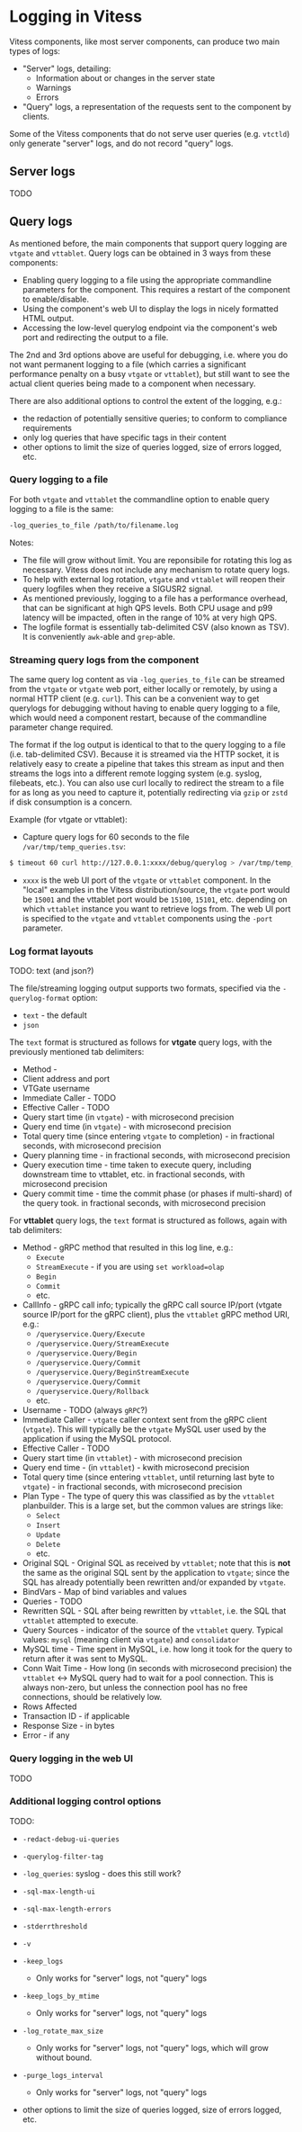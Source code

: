 # Logging in Vitess

Vitess components, like most server components, can produce two main types of
logs:
  * "Server" logs, detailing:
    * Information about or changes in the server state
    * Warnings
    * Errors
  * "Query" logs, a representation of the requests sent to the component by
  clients.

Some of the Vitess components that do not serve user queries (e.g. `vtctld`)
only generate "server" logs, and do not record "query" logs.


## Server logs

TODO

## Query logs

As mentioned before, the main components that support query logging are
`vtgate` and `vttablet`.  Query logs can be obtained in 3 ways from these
components:
  * Enabling query logging to a file using the appropriate commandline
  parameters for the component. This requires a restart of the component to
  enable/disable.
  * Using the component's web UI to display the logs in nicely formatted HTML
  output.
  * Accessing the low-level querylog endpoint via the component's web port
  and redirecting the output to a file.

The 2nd and 3rd options above are useful for debugging, i.e. where you do not
want permanent logging to a file (which carries a significant performance
penalty on a busy `vtgate` or `vttablet`), but still want to see the actual
client queries being made to a component when necessary.

There are also additional options to control the extent of the logging, e.g.:
  * the redaction of potentially sensitive queries; to conform to compliance
  requirements
  * only log queries that have specific tags in their content
  * other options to limit the size of queries logged, size of errors logged, etc.

### Query logging to a file

For both `vtgate` and `vttablet` the commandline option to enable query logging
to a file is the same:

```sh
-log_queries_to_file /path/to/filename.log
```

Notes:
  * The file will grow without limit.  You are reponsibile for rotating this
  log as necessary. Vitess does not include any mechanism to rotate
  query logs.
  * To help with external log rotation, `vtgate` and `vttablet` will reopen
  their query logfiles when they receive a SIGUSR2 signal.
  * As mentioned previously, logging to a file has a performance overhead,
  that can be significant at high QPS levels.  Both CPU usage and p99 latency
  will be impacted, often in the range of 10% at very high QPS.
  * The logfile format is essentially tab-delimited CSV (also known as TSV).
  It is conveniently `awk`-able and `grep`-able.

### Streaming query logs from the component

The same query log content as via `-log_queries_to_file` can be
streamed from the `vtgate` or `vtgate` web port, either locally or remotely,
by using a normal HTTP client (e.g. `curl`). This can be a convenient way to
get querylogs for debugging without having to enable query logging to a file,
which would need a component restart, because of the commandline parameter
change required.

The format if the log output is identical to that to the query logging to a
file (i.e. tab-delimited CSV).  Because it is streamed via the HTTP socket,
it is relatively easy to create a pipeline that takes this stream as input
and then streams the logs into a different remote logging system (e.g.
syslog, filebeats, etc.).  You can also use curl locally to redirect the
stream to a file for as long as you need to capture it, potentially redirecting
via `gzip` or `zstd` if disk consumption is a concern.

Example (for vtgate or vttablet):
 * Capture query logs for 60 seconds to the file `/var/tmp/temp_queries.tsv`:
 ```sh
$ timeout 60 curl http://127.0.0.1:xxxx/debug/querylog > /var/tmp/temp_queries.tsv
 ```
 * `xxxx` is the web UI port of the `vtgate` or `vttablet` component.
  In the "local" examples in the Vitess distribution/source, the `vtgate` port
  would be `15001` and the vttablet port would be `15100`, `15101`, etc.
  depending on which `vttablet` instance you want to retrieve logs from.
  The web UI port is specified to the `vtgate` and `vttablet` components
  using the `-port` parameter.


### Log format layouts

TODO:  text (and json?)

The file/streaming logging output supports two formats, specified via the
`-querylog-format` option:
 * `text` - the default
 * `json`

The `text` format is structured as follows for **vtgate** query logs,
with the previously mentioned tab delimiters:
 * Method -
 * Client address and port
 * VTGate username
 * Immediate Caller - TODO
 * Effective Caller - TODO
 * Query start time (in `vtgate`)  - with microsecond precision
 * Query end time (in `vtgate`) - with microsecond precision
 * Total query time (since entering `vtgate` to completion) - in fractional seconds, with microsecond precision
 * Query planning time - in fractional seconds, with microsecond precision
 * Query execution time - time taken to execute query, including downstream time to vttablet, etc.  in fractional seconds, with microsecond precision
 * Query commit time - time the commit phase (or phases if multi-shard) of the query took. in fractional seconds, with microsecond precision

For **vttablet** query logs, the `text` format is structured as follows,
again with tab delimiters:
 * Method - gRPC method that resulted in this log line, e.g.:
   * `Execute`
   * `StreamExecute` - if you are using `set workload=olap`
   * `Begin`
   * `Commit`
   * etc.
 * CallInfo - gRPC call info; typically the gRPC call source IP/port (vtgate
 source IP/port for the gRPC client), plus the `vttablet` gRPC method URI,
 e.g.:
   * `/queryservice.Query/Execute`
   * `/queryservice.Query/StreamExecute`
   * `/queryservice.Query/Begin`
   * `/queryservice.Query/Commit`
   * `/queryservice.Query/BeginStreamExecute`
   * `/queryservice.Query/Commit`
   * `/queryservice.Query/Rollback`
   * etc.
 * Username - TODO (always `gRPC`?)
 * Immediate Caller - `vtgate` caller context sent from the gRPC client
 (`vtgate`).  This will typically be the `vtgate` MySQL user used by the
 application if using the MySQL protocol.
 * Effective Caller - TODO
 * Query start time (in `vttablet`) - with microsecond precision
 * Query end time - (in `vttablet`) - kwith microsecond precision
 * Total query time (since entering `vttablet`, until returning last byte to `vtgate`) - in fractional seconds, with microsecond precision
 * Plan Type - The type of query this was classified as by the `vttablet` planbuilder.
 This is a large set, but the common values are strings like:
   * `Select`
   * `Insert`
   * `Update`
   * `Delete`
   * etc.
 * Original SQL - Original SQL as received by `vttablet`; note that this is
 **not** the same as the original SQL sent by the application to `vtgate`;
 since the SQL has already potentially been rewritten and/or expanded by
 `vtgate`.
 * BindVars - Map of bind variables and values
 * Queries - TODO
 * Rewritten SQL - SQL after being rewritten by `vttablet`, i.e. the SQL
 that `vttablet` attempted to execute.
 * Query Sources - indicator of the source of the `vttablet` query. Typical
 values: `mysql` (meaning client via `vtgate`) and `consolidator`
 * MySQL time - Time spent in MySQL, i.e. how long it took for the query
 to return after it was sent to MySQL.
 * Conn Wait Time - How long (in seconds with microsecond precision) the
 `vttablet` <-> MySQL query had to wait for a pool connection. This is
 always non-zero, but unless the connection pool has no free connections,
 should be relatively low.
 * Rows Affected
 * Transaction ID - if applicable
 * Response Size - in bytes
 * Error - if any

  

### Query logging in the web UI

TODO

### Additional logging control options

TODO:
 * `-redact-debug-ui-queries`
 * `-querylog-filter-tag`
 * `-log_queries`: syslog - does this still work?
 * `-sql-max-length-ui`
 * `-sql-max-length-errors`
 * `-stderrthreshold`
 * `-v`
 * `-keep_logs`
   * Only works for "server" logs, not "query" logs
 * `-keep_logs_by_mtime`
   * Only works for "server" logs, not "query" logs
 * `-log_rotate_max_size`
   * Only works for "server" logs, not "query" logs, which will grow without
     bound.
 * `-purge_logs_interval`
   * Only works for "server" logs, not "query" logs

  * other options to limit the size of queries logged, size of errors logged, etc.
